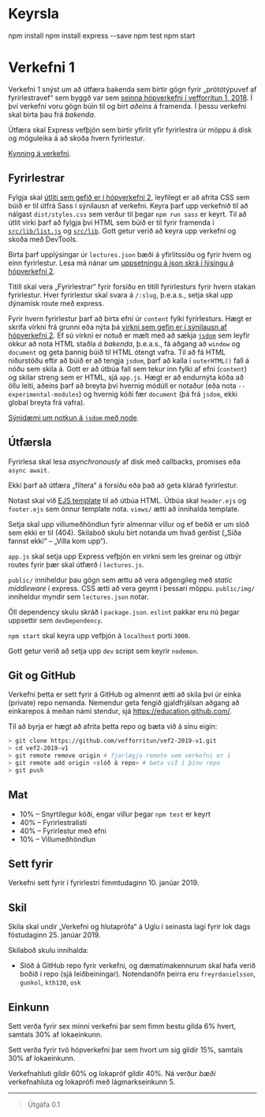 # Keyrsla

npm install
npm install express --save
npm test
npm start


# Verkefni 1

Verkefni 1 snýst um að útfæra bakenda sem birtir gögn fyrir „prótótýpuvef af fyrirlestravef“ sem byggð var sem [seinna hópverkefni í vefforritun 1, 2018](https://github.com/vefforritun/vef1-2018-h2-synilausn). Í því verkefni voru gögn búin til og birt _aðeins_ á framenda. Í þessu verkefni skal birta þau frá _bakenda_.

Útfæra skal Express vefþjón sem birtir yfirlit yfir fyrirlestra úr möppu á disk og möguleika á að skoða hvern fyrirlestur.

[Kynning á verkefni](https://youtu.be/ADmCKJJOzuk).

## Fyrirlestrar

Fylgja skal [útliti sem gefið er í hópverkefni 2](https://github.com/vefforritun/vef1-2018-h2-synilausn/tree/master/utlit), leyfilegt er að afrita CSS sem búið er til útfrá Sass í sýnilausn af verkefni. Keyra þarf upp verkefnið til að nálgast `dist/styles.css` sem verður til þegar `npm run sass` er keyrt. Til að útlit virki þarf að fylgja því HTML sem búið er til fyrir framenda í [`src/lib/list.js`](https://github.com/vefforritun/vef1-2018-h2-synilausn/blob/master/src/lib/list.js) og [`src/lib`](https://github.com/vefforritun/vef1-2018-h2-synilausn/blob/master/src/lib/lecture.js). Gott getur verið að keyra upp verkefni og skoða með DevTools.

Birta þarf upplýsingar úr `lectures.json` bæði á yfirlitssíðu og fyrir hvern og einn fyrirlestur. Lesa má nánar um [uppsetningu á json skrá í lýsingu á hópverkefni 2](https://github.com/vefforritun/vef1-2018-h2-synilausn#fyrirlestrag%C3%B6gn).

Titill skal vera „Fyrirlestrar“ fyrir forsíðu en titill fyrirlesturs fyrir hvern stakan fyrirlestur. Hver fyrirlestur skal svara á `/:slug`, þ.e.a.s., setja skal upp dýnamísk route með express.

Fyrir hvern fyrirlestur þarf að birta efni úr `content` fylki fyrirlesturs. Hægt er skrifa virkni frá grunni eða nýta þá [virkni sem gefin er í sýnilausn af hópverkefni 2](https://github.com/vefforritun/vef1-2018-h2-synilausn/blob/master/src/lib/item.js). Ef sú virkni er notuð er mælt með að sækja [`jsdom`](https://github.com/jsdom/jsdom) sem leyfir okkur að nota HTML staðla _á bakenda_, þ.e.a.s., fá aðgang að `window` og `document` og geta þannig búið til HTML ótengt vafra. Til að fá HTML niðurstöðu eftir að búið er að tengja `jsdom`, þarf að kalla í `outerHTML()` fall á nóðu sem skila á. Gott er að útbúa fall sem tekur inn fylki af efni (`content`) og skilar streng sem er HTML, sjá `app.js`. Hægt er að endurnýta kóða að öllu leiti, aðeins þarf að breyta því hvernig módúll er notaður (eða nota `--experimental-modules`) og hvernig kóði fær `document` (þá frá `jsdom`, ekki global breyta frá vafra).

[Sýnidæmi um notkun á `jsdom` með node](examples/).

## Útfærsla

Fyrirlesa skal lesa _asynchronously_ af disk með callbacks, promises eða `async await`.

Ekki þarf að útfæra „filtera“ á forsíðu eða það að geta klárað fyrirlestur.

Notast skal við [EJS template](https://github.com/mde/ejs) til að útbúa HTML. Útbúa skal `header.ejs` og `footer.ejs` sem önnur template nota. `views/` ætti að innihalda template.

Setja skal upp villumeðhöndlun fyrir almennar villur og ef beðið er um slóð sem ekki er til (404). Skilaboð skulu birt notanda um hvað gerðist („Síða fannst ekki“ – „Villa kom upp“).

`app.js` skal setja upp Express vefþjón en virkni sem les greinar og útbýr routes fyrir þær skal útfærð í `lectures.js`.

`public/` inniheldur þau gögn sem ættu að vera aðgengileg með _static middleware_ í express. CSS ætti að vera geymt í þessari möppu. `public/img/` inniheldur myndir sem `lectures.json` notar.

Öll dependency skulu skráð í `package.json`. `eslint` pakkar eru nú þegar uppsettir sem `devDependency`.

`npm start` skal keyra upp vefþjón á `localhost` porti `3000`.

Gott getur verið að setja upp `dev` script sem keyrir `nodemon`.

## Git og GitHub

Verkefni þetta er sett fyrir á GitHub og almennt ætti að skila því úr einka (private) repo nemanda. Nemendur geta fengið gjaldfrjálsan aðgang að einkarepos á meðan námi stendur, sjá https://education.github.com/.

Til að byrja er hægt að afrita þetta repo og bæta við á sínu eigin:

```bash
> git clone https://github.com/vefforritun/vef2-2019-v1.git
> cd vef2-2019-v1
> git remote remove origin # fjarlægja remote sem verkefni er í
> git remote add origin <slóð á repo> # bæta við í þínu repo
> git push
```

## Mat

* 10% – Snyrtilegur kóði, engar villur þegar `npm test` er keyrt
* 40% – Fyrirlestralisti
* 40% – Fyrirlestur með efni
* 10% – Villumeðhöndlun

## Sett fyrir

Verkefni sett fyrir í fyrirlestri fimmtudaginn 10. janúar 2019.

## Skil

Skila skal undir „Verkefni og hlutaprófa“ á Uglu í seinasta lagi fyrir lok dags föstudaginn 25. janúar 2019.

Skilaboð skulu innihalda:

* Slóð á GitHub repo fyrir verkefni, og dæmatímakennurum skal hafa verið boðið í repo (sjá leiðbeiningar). Notendanöfn þeirra eru `freyrdanielsson`, `gunkol`, `kth130`, `osk`

## Einkunn

Sett verða fyrir sex minni verkefni þar sem fimm bestu gilda 6% hvert, samtals 30% af lokaeinkunn.

Sett verða fyrir tvö hópverkefni þar sem hvort um sig gildir 15%, samtals 30% af lokaeinkunn.

Verkefnahluti gildir 60% og lokapróf gildir 40%. Ná verður *bæði* verkefnahluta og lokaprófi með lágmarkseinkunn 5.

---

> Útgáfa 0.1
